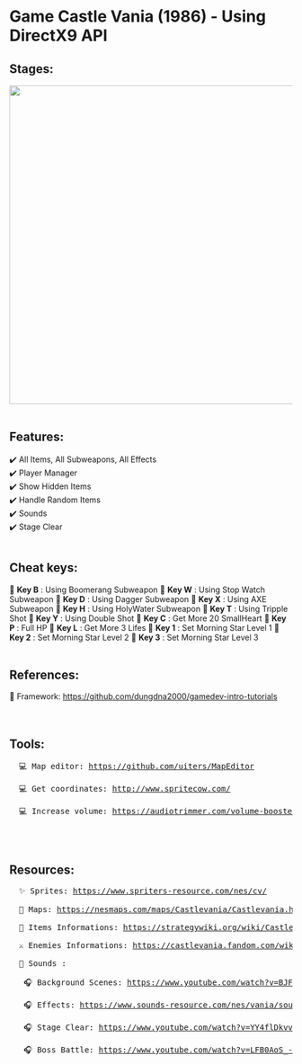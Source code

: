 # Game Castle Vania (1986) - Using DirectX9 API


## Stages:</br>
<img src="https://drive.google.com/uc?export=view&id=1wUVvM_TibOceDr12bnA2jEs7WP2oTSCc" width="518" height="567" />
</br></br>

## Features:</br>
  ✔️ All Items, All Subweapons, All Effects  </br>
  ✔️ Player Manager </br>
  ✔️ Show Hidden Items </br>
  ✔️ Handle Random Items </br>
  ✔️ Sounds </br>
  ✔️ Stage Clear
  </br></br>
  
## Cheat keys:</br>
  :key: **Key B** : Using Boomerang Subweapon
  :key: **Key W** : Using Stop Watch Subweapon
  :key: **Key D** : Using Dagger Subweapon
  :key: **Key X** : Using AXE Subweapon
  :key: **Key H** : Using HolyWater Subweapon
  :key: **Key T** : Using Tripple Shot
  :key: **Key Y** : Using Double Shot
  :key: **Key C** : Get More 20 SmallHeart
  :key: **Key P** : Full HP
  :key: **Key L** : Get More 3 Lifes
  :key: **Key 1** : Set Morning Star Level 1
  :key: **Key 2** : Set Morning Star Level 2
  :key: **Key 3** : Set Morning Star Level 3
  </br></br>
  
## References:</br>
  🌟 Framework: <a href="https://github.com/dungdna2000/gamedev-intro-tutorials">https://github.com/dungdna2000/gamedev-intro-tutorials</a> </br></br></br>


## Tools:</br>
<pre>
  💻 Map editor: <a href="https://github.com/uiters/MapEditor?fbclid=IwAR3mqEyLmY-5Xceui-UWqfLK0uFiyWff64v-485sefQ1bCjN8Xp3UOaJ38o">https://github.com/uiters/MapEditor</a> </br>
  💻 Get coordinates: <a href="http://www.spritecow.com/">http://www.spritecow.com/</a> </br>
  💻 Increase volume: <a href="https://audiotrimmer.com/volume-booster/">https://audiotrimmer.com/volume-booster/</a> 
</pre>
</br></br>

## Resources: </br>
<pre>
  ✨ Sprites: <a href="https://www.spriters-resource.com/nes/cv/">https://www.spriters-resource.com/nes/cv/</a> </br>
  📌 Maps: <a href="https://nesmaps.com/maps/Castlevania/Castlevania.html">https://nesmaps.com/maps/Castlevania/Castlevania.html</a> </br>
  💎 Items Informations: <a href="https://strategywiki.org/wiki/Castlevania/Items">https://strategywiki.org/wiki/Castlevania/Items</a> </br>
  ⚔️ Enemies Informations: <a href="https://castlevania.fandom.com/wiki/Castlevania_Bestiary">https://castlevania.fandom.com/wiki/Castlevania_Bestiary</a> </br>
  🎼 Sounds :  </br>
   🎧 Background Scenes: <a href="https://www.youtube.com/watch?v=BJFUCyR2KKk">https://www.youtube.com/watch?v=BJFUCyR2KKk</a> </br>
   🎧 Effects: <a href="https://www.sounds-resource.com/nes/vania/sound/357/">https://www.sounds-resource.com/nes/vania/sound/357/</a>  </br>
   🎧 Stage Clear: <a href="https://www.youtube.com/watch?v=YY4flDkvvf4">https://www.youtube.com/watch?v=YY4flDkvvf4</a> </br>
   🎧 Boss Battle: <a href="https://www.youtube.com/watch?v=LFB0AoS_-NQ">https://www.youtube.com/watch?v=LFB0AoS_-NQ</a> </br>
</pre>


